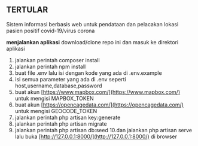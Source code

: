 ## **TERTULAR**

Sistem informasi berbasis web untuk pendataan dan pelacakan lokasi pasien positif covid-19/virus corona

**menjalankan aplikasi**
download/clone repo ini dan masuk ke direktori aplikasi
 1. jalankan perintah composer install
 2. jalankan perintah npm install
 3. buat file .env lalu isi dengan kode yang ada di .env.example
 4. isi semua parameter yang ada di .env seperti host,username,database,password
 5. buat akun [https://www.mapbox.com/](https://www.mapbox.com/) untuk mengisi MAPBOX_TOKEN
 6. buat akun [https://opencagedata.com/](https://opencagedata.com/) untuk mengisi GEOCODE_TOKEN
 7. jalankan perintah php artisan key:generate
 8. jalankan perintah php artisan migrate
 9. jalankan perintah php artisan db:seed
 10.dan jalankan php artisan serve lalu buka [http://127.0.0.1:8000/](http://127.0.0.1:8000/) di browser 
